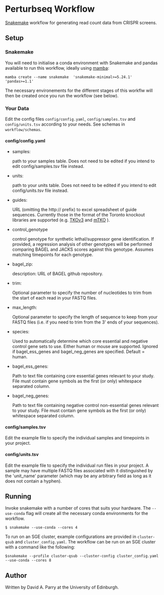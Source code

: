 # Perturbseq Workflow

[Snakemake](snakemake.github.io) workflow for generating read count data from
CRISPR screens.

## Setup

### Snakemake

You will need to initialise a conda environment with Snakemake and pandas
available to run this workflow, ideally using [mamba](https://github.com/mamba-org/mamba):

    mamba create --name snakemake  'snakemake-minimal>=5.24.1' 'pandas>=1.1'

The necessary environements for the different stages of this workflw  will then
be created once you run the workflow (see below).

### Your Data

Edit the config files `config/config.yaml`, `config/samples.tsv` and
`config/units.tsv` according to your needs. See schemas in `workflow/schemas`.

#### config/config.yaml

* samples:

  path to your samples table. Does not need to be edited if you intend to edit
  config/samples.tsv file instead.

* units:

  path to your units table. Does not need to be edited if you intend to edit
  config/units.tsv file instead.

* guides:

  URL (omitting the http:// prefix) to excel spreadsheet of guide sequences.
  Currently those in the format of the Toronto knockout libraries are supported
  (e.g. [TKOv3](media.addgene.org/cms/filer_public/71/a8/71a81179-7a62-4d75-9b53-236e6f6b7d4d/tkov3_guide_sequence.xlsx)
  and [mTKO](media.addgene.org/cms/filer_public/1a/c4/1ac4f468-fc05-4c49-9d36-b61ec18ed759/mtko_library.xlsx)
  ).

* control_genotype

  control genotype for synthetic lethal/suppressor gene identification. If
  provided, a regression analysis of other genotypes will be performed comparing
  BAGEL and JACKS scores against this genotype. Assumes matching timepoints for
  each genotype.

* bagel_zip:

  description: URL of BAGEL github repository.

* trim:

  Optional parameter to specify the number of nucleotides to trim from the
  start of each read in your FASTQ files.

* max_length:

  Optional parameter to specify the length of sequence to keep from your FASTQ
  files (i.e. if you need to trim from the 3' ends of your sequences).

* species:

  Used to automatically determine which core essential and negative control gene
  sets to use. Either human or mouse are supported. Ignored if bagel_ess_genes
  and bagel_neg_genes are specified. Default = human.

* bagel_ess_genes:

  Path to text file containing core essential genes relevant to your study. File
  must contain gene symbols as the first (or only) whitespace separated column.

* bagel_neg_genes:

  Path to text file containing negative control non-essential genes relevant to
  your study. File must contain gene symbols as the first (or only) whitespace
  separated column.


#### config/samples.tsv

Edit the example file to specify the individual samples and timepoints in your
project.

#### config/units.tsv

Edit the example file to specify the individual run files in your project. A
sample may have multiple FASTQ files associated with it distinguished by the
'unit_name' parameter (which may be any arbitrary field as long as it does not
contain a hyphen).

## Running

Invoke snakemake with a number of cores that suits your hardware. The 
`--use-conda` flag will create all the necessary conda environments for the
workflow.

    $ snakemake --use-conda --cores 4

To run on an SGE cluster, example configurations are provided in `cluster-qsub`
and `cluster_config.yaml`. The workflow can be run on an SGE cluster with a
command like the following:

    $snakemake --profile cluster-qsub --cluster-config cluster_config.yaml --use-conda --cores 8

## Author

Written by David A. Parry at the University of Edinburgh.
